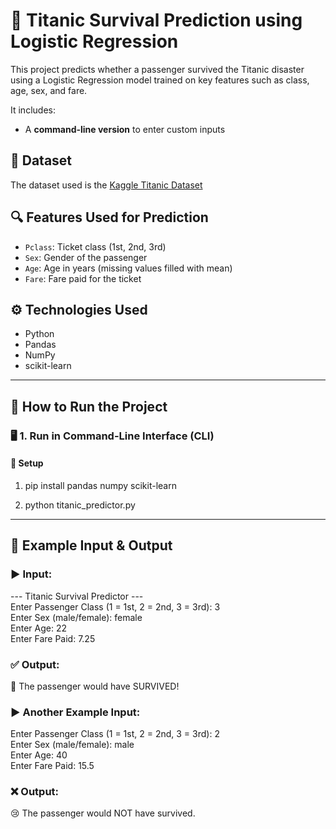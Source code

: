 # 🚢 Titanic Survival Prediction using Logistic Regression

This project predicts whether a passenger survived the Titanic disaster using a Logistic Regression model trained on key features such as class, age, sex, and fare.<br>

It includes:<br>
- A **command-line version** to enter custom inputs<br>

## 📁 Dataset <br>

The dataset used is the [Kaggle Titanic Dataset](https://www.kaggle.com/competitions/titanic/data) <br> 

## 🔍 Features Used for Prediction<br>

- `Pclass`: Ticket class (1st, 2nd, 3rd)
- `Sex`: Gender of the passenger
- `Age`: Age in years (missing values filled with mean)
- `Fare`: Fare paid for the ticket



## ⚙️ Technologies Used<br>

- Python
- Pandas
- NumPy
- scikit-learn

---

## 🚀 How to Run the Project <br>

### 🖥️ 1. Run in Command-Line Interface (CLI)

#### 🔧 Setup <br>

1. pip install pandas numpy scikit-learn

2. python titanic_predictor.py

---
## 🧪 Example Input & Output<br>

### ▶️ Input:<br>

--- Titanic Survival Predictor ---<br>
Enter Passenger Class (1 = 1st, 2 = 2nd, 3 = 3rd): 3<br>
Enter Sex (male/female): female<br>
Enter Age: 22<br>
Enter Fare Paid: 7.25<br>

### ✅ Output:<br>

🎉 The passenger would have SURVIVED!<br>



### ▶️ Another Example Input:<br>

Enter Passenger Class (1 = 1st, 2 = 2nd, 3 = 3rd): 2<br>
Enter Sex (male/female): male<br>
Enter Age: 40<br>
Enter Fare Paid: 15.5<br>
### ❌ Output:<br>
😢 The passenger would NOT have survived.
